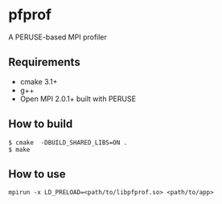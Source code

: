 # pfprof

A PERUSE-based MPI profiler

## Requirements

- cmake 3.1+
- g++
- Open MPI 2.0.1+ built with PERUSE

## How to build

```
$ cmake  -DBUILD_SHARED_LIBS=ON .
$ make
```

## How to use

```
mpirun -x LD_PRELOAD=<path/to/libpfprof.so> <path/to/app>
```
